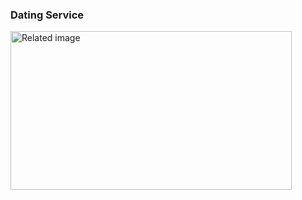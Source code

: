 <h3>Dating Service</h3>
<img class="irc_mi" src="https://ak9.picdn.net/shutterstock/videos/19301719/thumb/1.jpg" onload="typeof google==='object'&amp;&amp;google.aft&amp;&amp;google.aft(this)" width="450" height="254" style="" data-iml="1565332616645" alt="Related image">
